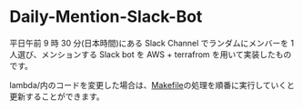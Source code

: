 # Daily-Mention-Slack-Bot

平日午前 9 時 30 分(日本時間)にある Slack Channel でランダムにメンバーを 1 人選び、メンションする Slack bot を AWS + terrafrom を用いて実装したものです。

lambda/内のコードを変更した場合は、[Makefile](https://github.com/YuyaW-0118/Daily-Mention-Slack-Bot/blob/main/Makefile)の処理を順番に実行していくと更新することができます。

